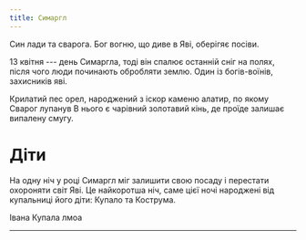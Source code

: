 ```yaml
---
title: Симаргл
---
```


Син лади та сварога. Бог вогню, що диве в Яві, оберігяє посіви.

13 квітня --- день Симаргла, тоді він
спалює останній сніг на полях, після чого люди починають обробляти землю.
Один із богів-воїнів, захисників яві.

Крилатий пес орел, народжений з іскор каменю алатир, по якому Сварог лупанув
В нього є чарівний золотавий кінь, де проїде залишає випалену смугу.


# Діти

На одну ніч у році Симаргл міг залишити свою посаду і перестати охороняти світ Яві.
Це найкоротша ніч, саме цієї ночі народжені від купальниці його діти:
Купало та Кострума.

Івана Купала лмоа

---
